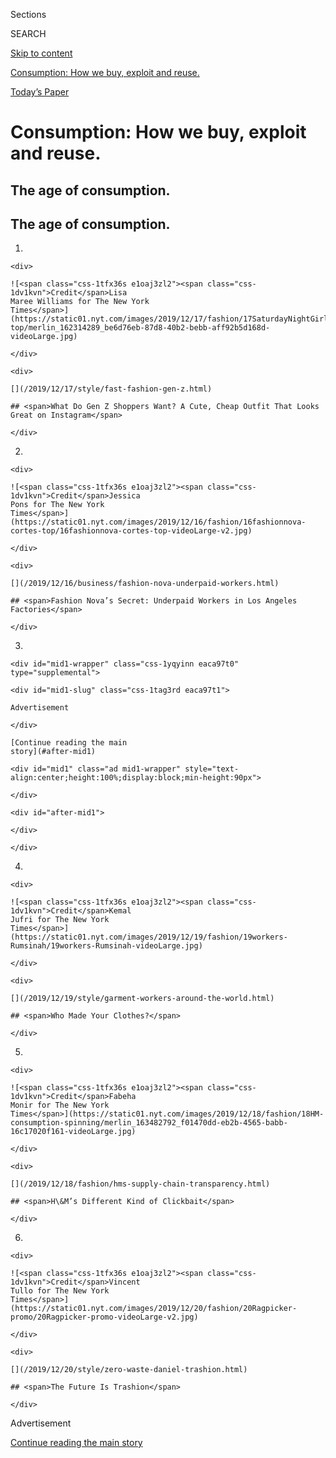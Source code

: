 <div id="app">

<div>

<div class="NYTAppHideMasthead css-1r6wvpq e1suatyy0">

<div class="section css-ui9rw0 e1suatyy2">

<div class="css-eph4ug er09x8g0">

<div class="css-6n7j50">

</div>

<span class="css-1dv1kvn">Sections</span>

<div class="css-10488qs">

<span class="css-1dv1kvn">SEARCH</span>

</div>

[Skip to content](#site-content)

</div>

<div id="masthead-section-label" class="css-1wr3we4 eaxe0e00">

[Consumption: How we buy, exploit and
reuse.](https://www.nytimes.com/issue/fashion/2019/12/16/consumption)

</div>

<div class="css-10698na e1huz5gh0">

</div>

</div>

<div id="masthead-bar-one" class="section hasLinks css-15hmgas e1csuq9d3">

<div class="css-uqyvli e1csuq9d0">

</div>

<div class="css-1uqjmks e1csuq9d1">

</div>

<div class="css-9e9ivx">

[](https://myaccount.nytimes.com/auth/login?response_type=cookie&client_id=vi)

</div>

<div class="css-1bvtpon e1csuq9d2">

[Today’s
Paper](https://www.nytimes.com/section/todayspaper)

</div>

</div>

</div>

</div>

<div data-aria-hidden="false">

<div id="site-content" data-role="main">

<div id="collection-consumption" class="section css-1u8qly9 e9abtgs0">

<div class="css-1j21atc e1svk9qx1">

<div class="css-fmiefx e1svk9qx2">

<div class="css-1xdhyk6 eu54l5x0">

<div id="sponsor-wrapper" class="css-7a1pgi eaca97t0" type="sponsor" hidden="">

<div id="sponsor-slug" class="css-1hgrdrn eaca97t1" hidden="">

Supported by

</div>

[Continue reading the main
story](#after-sponsor)

<div id="sponsor" class="ad sponsor-wrapper" style="text-align:left;height:100%;display:block">

</div>

<div id="after-sponsor">

</div>

</div>

</div>

</div>

<div class="css-1xosdy6 e1svk9qx3">

<div class="css-vl9dhg e1svk9qx5">

<div class="css-1nrhkj6 e1svk9qx6">

# Consumption: How we buy, exploit and reuse.

<div class="follow-button-placeholder" data-collection-id="">

</div>

</div>

## <span>The age of consumption.</span>

</div>

</div>

## <span>The age of consumption.</span>

</div>

<div class="css-1fnawid ekkqrpp0">

<div id="collection-highlights-container" class="section css-blel23 e46isfb1">

1.  
    
    <div>
    
    ![<span class="css-1tfx36s e1oaj3zl2"><span class="css-1dv1kvn">Credit</span>Lisa
    Maree Williams for The New York
    Times</span>](https://static01.nyt.com/images/2019/12/17/fashion/17SaturdayNightGirls-top/merlin_162314289_be6d76eb-87d8-40b2-bebb-aff92b5d168d-videoLarge.jpg)
    
    </div>
    
    <div>
    
    [](/2019/12/17/style/fast-fashion-gen-z.html)
    
    ## <span>What Do Gen Z Shoppers Want? A Cute, Cheap Outfit That Looks Great on Instagram</span>
    
    </div>

2.  
    
    <div>
    
    ![<span class="css-1tfx36s e1oaj3zl2"><span class="css-1dv1kvn">Credit</span>Jessica
    Pons for The New York
    Times</span>](https://static01.nyt.com/images/2019/12/16/fashion/16fashionnova-cortes-top/16fashionnova-cortes-top-videoLarge-v2.jpg)
    
    </div>
    
    <div>
    
    [](/2019/12/16/business/fashion-nova-underpaid-workers.html)
    
    ## <span>Fashion Nova’s Secret: Underpaid Workers in Los Angeles Factories</span>
    
    </div>

3.  
    
    <div id="mid1-wrapper" class="css-1yqyinn eaca97t0" type="supplemental">
    
    <div id="mid1-slug" class="css-1tag3rd eaca97t1">
    
    Advertisement
    
    </div>
    
    [Continue reading the main
    story](#after-mid1)
    
    <div id="mid1" class="ad mid1-wrapper" style="text-align:center;height:100%;display:block;min-height:90px">
    
    </div>
    
    <div id="after-mid1">
    
    </div>
    
    </div>

4.  
    
    <div>
    
    ![<span class="css-1tfx36s e1oaj3zl2"><span class="css-1dv1kvn">Credit</span>Kemal
    Jufri for The New York
    Times</span>](https://static01.nyt.com/images/2019/12/19/fashion/19workers-Rumsinah/19workers-Rumsinah-videoLarge.jpg)
    
    </div>
    
    <div>
    
    [](/2019/12/19/style/garment-workers-around-the-world.html)
    
    ## <span>Who Made Your Clothes?</span>
    
    </div>

5.  
    
    <div>
    
    ![<span class="css-1tfx36s e1oaj3zl2"><span class="css-1dv1kvn">Credit</span>Fabeha
    Monir for The New York
    Times</span>](https://static01.nyt.com/images/2019/12/18/fashion/18HM-consumption-spinning/merlin_163482792_f01470dd-eb2b-4565-babb-16c17020f161-videoLarge.jpg)
    
    </div>
    
    <div>
    
    [](/2019/12/18/fashion/hms-supply-chain-transparency.html)
    
    ## <span>H\&M’s Different Kind of Clickbait</span>
    
    </div>

6.  
    
    <div>
    
    ![<span class="css-1tfx36s e1oaj3zl2"><span class="css-1dv1kvn">Credit</span>Vincent
    Tullo for The New York
    Times</span>](https://static01.nyt.com/images/2019/12/20/fashion/20Ragpicker-promo/20Ragpicker-promo-videoLarge-v2.jpg)
    
    </div>
    
    <div>
    
    [](/2019/12/20/style/zero-waste-daniel-trashion.html)
    
    ## <span>The Future Is Trashion</span>
    
    </div>

</div>

<div id="mid2-wrapper" class="css-1mn4oms eaca97t0" type="rank">

<div id="mid2-slug" class="css-1tag3rd eaca97t1">

Advertisement

</div>

[Continue reading the main
story](#after-mid2)

<div id="mid2" class="ad mid2-wrapper" style="text-align:center;height:100%;display:block">

</div>

<div id="after-mid2">

</div>

</div>

</div>

<div id="bottom-wrapper" class="css-cqmikl eaca97t0" type="bottom">

<div id="bottom-slug" class="css-1tag3rd eaca97t1">

Advertisement

</div>

[Continue reading the main
story](#after-bottom)

<div id="bottom" class="ad bottom-wrapper" style="text-align:center;height:100%;display:block">

</div>

<div id="after-bottom">

</div>

</div>

</div>

</div>

## Site Information Navigation

  - [© <span>2020</span> <span>The New York Times
    Company</span>](https://help.nytimes.com/hc/en-us/articles/115014792127-Copyright-notice)

<!-- end list -->

  - [NYTCo](https://www.nytco.com/)
  - [Contact
    Us](https://help.nytimes.com/hc/en-us/articles/115015385887-Contact-Us)
  - [Work with us](https://www.nytco.com/careers/)
  - [Advertise](https://nytmediakit.com/)
  - [T Brand Studio](http://www.tbrandstudio.com/)
  - [Your Ad
    Choices](https://www.nytimes.com/privacy/cookie-policy#how-do-i-manage-trackers)
  - [Privacy](https://www.nytimes.com/privacy)
  - [Terms of
    Service](https://help.nytimes.com/hc/en-us/articles/115014893428-Terms-of-service)
  - [Terms of
    Sale](https://help.nytimes.com/hc/en-us/articles/115014893968-Terms-of-sale)
  - [Site
    Map](https://spiderbites.nytimes.com)
  - [Help](https://help.nytimes.com/hc/en-us)
  - [Subscriptions](https://www.nytimes.com/subscription?campaignId=37WXW)

</div>

</div>
